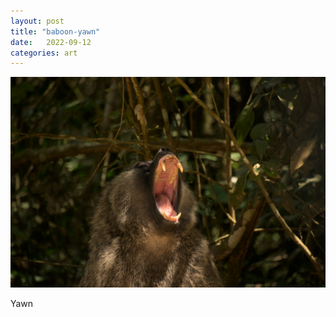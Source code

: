```yaml
---
layout: post
title: "baboon-yawn"
date:   2022-09-12
categories: art
---
```


![baboon-yawn](/img/arts/uganda/baboon-yawn.jpg)

<span class='image-details'>
Yawn
</span>
